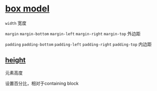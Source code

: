 # [box model](https://developer.mozilla.org/en-US/docs/Web/CSS/CSS_box_model)

`width` 宽度

`margin` `margin-bottom` `margin-left` `margin-right` `margin-top` 外边距

`padding` `padding-bottom` `padding-left` `padding-right` `padding-top` 内边距

## [height](https://developer.mozilla.org/en-US/docs/Web/CSS/height)

元素高度

设置百分比，相对于containing block
